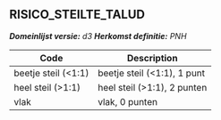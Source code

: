## RISICO_STEILTE_TALUD

*__Domeinlijst versie:__ d3*
*__Herkomst definitie:__ PNH*

|__Code__ |__Description__	|
|	---	|	---	|
| beetje steil (<1:1) | beetje steil (<1:1), 1 punt|
| heel steil (>1:1) | heel steil (>1:1), 2 punten |
| vlak | vlak, 0 punten |